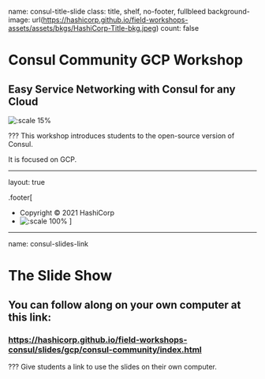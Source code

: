 name: consul-title-slide
class: title, shelf, no-footer, fullbleed
background-image: url(https://hashicorp.github.io/field-workshops-assets/assets/bkgs/HashiCorp-Title-bkg.jpeg)
count: false

# Consul Community GCP Workshop
## Easy Service Networking with Consul for any Cloud

![:scale 15%](https://hashicorp.github.io/field-workshops-assets/assets/logos/logo_consul.png)

???
This workshop introduces students to the open-source version of Consul.

It is focused on GCP.

---
layout: true

.footer[
- Copyright © 2021 HashiCorp
- ![:scale 100%](https://hashicorp.github.io/field-workshops-assets/assets/logos/HashiCorp_Icon_Black.svg)
]

---
name: consul-slides-link
# The Slide Show
## You can follow along on your own computer at this link:
### https://hashicorp.github.io/field-workshops-consul/slides/gcp/consul-community/index.html

???
Give students a link to use the slides on their own computer.
